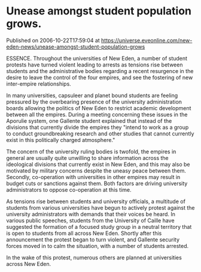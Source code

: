 # Unease amongst student population grows.
Published on 2006-10-22T17:59:04 at https://universe.eveonline.com/new-eden-news/unease-amongst-student-population-grows

ESSENCE. Throughout the universities of New Eden, a number of student protests have turned violent leading to arrests as tensions rise between students and the administrative bodies regarding a recent resurgence in the desire to leave the control of the four empires, and see the fostering of new inter-empire relationships. 

In many universities, capsuleer and planet bound students are feeling pressured by the overbearing presence of the university administration boards allowing the politics of New Eden to restrict academic development between all the empires. During a meeting concerning these issues in the Aporulie system, one Gallente student explained that instead of the divisions that currently divide the empires they "intend to work as a group to conduct groundbreaking research and other studies that cannot currently exist in this politically charged atmosphere." 

The concern of the university ruling bodies is twofold, the empires in general are usually quite unwilling to share information across the ideological divisions that currently exist in New Eden, and this may also be motivated by military concerns despite the uneasy peace between them. Secondly, co-operation with universities in other empires may result in budget cuts or sanctions against them. Both factors are driving university administrators to oppose co-operation at this time. 

As tensions rise between students and university officials, a multitude of students from various universities have begun to actively protest against the university administrators with demands that their voices be heard. In various public speeches, students from the University of Caille have suggested the formation of a focused study group in a neutral territory that is open to students from all across New Eden. Shortly after this announcement the protest began to turn violent, and Gallente security forces moved in to calm the situation, with a number of students arrested. 

In the wake of this protest, numerous others are planned at universities across New Eden.
